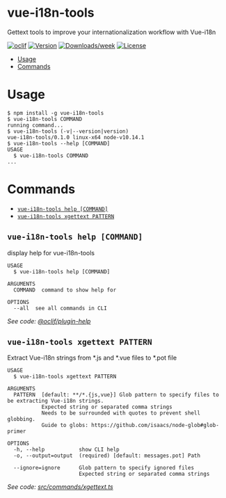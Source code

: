 vue-i18n-tools
==============

Gettext tools to improve your internationalization workflow with Vue-i18n

[![oclif](https://img.shields.io/badge/cli-oclif-brightgreen.svg)](https://oclif.io)
[![Version](https://img.shields.io/npm/v/vue-i18n-tools.svg)](https://npmjs.org/package/vue-i18n-tools)
[![Downloads/week](https://img.shields.io/npm/dw/vue-i18n-tools.svg)](https://npmjs.org/package/vue-i18n-tools)
[![License](https://img.shields.io/npm/l/vue-i18n-tools.svg)](https://github.com/shimarulin/vue-i18n-tools/blob/master/package.json)

<!-- toc -->
* [Usage](#usage)
* [Commands](#commands)
<!-- tocstop -->
# Usage
<!-- usage -->
```sh-session
$ npm install -g vue-i18n-tools
$ vue-i18n-tools COMMAND
running command...
$ vue-i18n-tools (-v|--version|version)
vue-i18n-tools/0.1.0 linux-x64 node-v10.14.1
$ vue-i18n-tools --help [COMMAND]
USAGE
  $ vue-i18n-tools COMMAND
...
```
<!-- usagestop -->
# Commands
<!-- commands -->
* [`vue-i18n-tools help [COMMAND]`](#vue-i-18-n-tools-help-command)
* [`vue-i18n-tools xgettext PATTERN`](#vue-i-18-n-tools-xgettext-pattern)

## `vue-i18n-tools help [COMMAND]`

display help for vue-i18n-tools

```
USAGE
  $ vue-i18n-tools help [COMMAND]

ARGUMENTS
  COMMAND  command to show help for

OPTIONS
  --all  see all commands in CLI
```

_See code: [@oclif/plugin-help](https://github.com/oclif/plugin-help/blob/v2.1.4/src/commands/help.ts)_

## `vue-i18n-tools xgettext PATTERN`

Extract Vue-i18n strings from *.js and *.vue files to *.pot file

```
USAGE
  $ vue-i18n-tools xgettext PATTERN

ARGUMENTS
  PATTERN  [default: **/*.{js,vue}] Glob pattern to specify files to be extracting Vue-i18n strings.
           Expected string or separated comma strings
           Needs to be surrounded with quotes to prevent shell globbing.
           Guide to globs: https://github.com/isaacs/node-glob#glob-primer

OPTIONS
  -h, --help           show CLI help
  -o, --output=output  (required) [default: messages.pot] Path

  --ignore=ignore      Glob pattern to specify ignored files
                       Expected string or separated comma strings
```

_See code: [src/commands/xgettext.ts](https://github.com/shimarulin/vue-i18n-tools/blob/v0.1.0/src/commands/xgettext.ts)_
<!-- commandsstop -->
